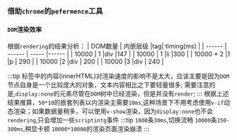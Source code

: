 ### 借助`chrome`的`pefermence`工具

#### `DOM`渲染效率
根据`rendering`的结果分析：
| DOM数量 | 内嵌层级 |tag| timing(ms) |
| ------ | ------ | ----- |------ |
| 10000 | 1 |div |147 |
| 10000 | 1 |li |300 |
| 10000 * 2 |1 |p | 290 |
| 10000  |2 |div | 200 |
| 10000  |3 |div | 240 |

:::tip
标签中的内容(innerHTML)对渲染速度的影响不是太大，应该主要是因为`DOM`节点自身是一个比较庞大的对象，文本内容相比之下要轻量很多;
需要注意的是,`display:none`的元素尽管在`DOM`树中已经渲染，但是并没有`render`;
:::
根据上述结果推算，`50*10`的嵌套列表以内渲染主需要`10ms`,这种场景下不用考虑使用`v-if`动态渲染；如果数据量稍多，可以使用`v-show`渲染，因为`display:none`也不会`rendering`,只会增加一些`scriptintg`事件
:::tip
`1000`条`30ms`,切换流畅
`10000`条`150-300ms`,稍显卡顿
`10000*10000`的渲染页面渲染崩溃
:::